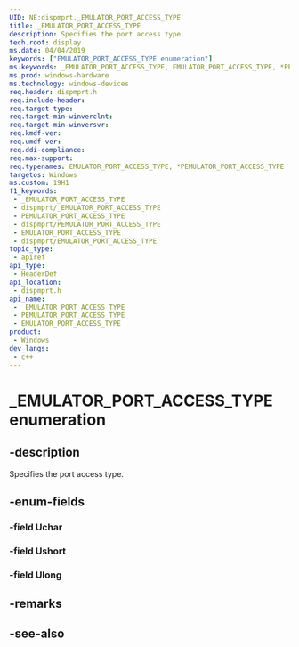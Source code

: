 ```yaml
---
UID: NE:dispmprt._EMULATOR_PORT_ACCESS_TYPE
title: _EMULATOR_PORT_ACCESS_TYPE
description: Specifies the port access type.
tech.root: display
ms.date: 04/04/2019
keywords: ["EMULATOR_PORT_ACCESS_TYPE enumeration"]
ms.keywords: _EMULATOR_PORT_ACCESS_TYPE, EMULATOR_PORT_ACCESS_TYPE, *PEMULATOR_PORT_ACCESS_TYPE,
ms.prod: windows-hardware
ms.technology: windows-devices
req.header: dispmprt.h
req.include-header: 
req.target-type: 
req.target-min-winverclnt: 
req.target-min-winversvr: 
req.kmdf-ver: 
req.umdf-ver: 
req.ddi-compliance: 
req.max-support: 
req.typenames: EMULATOR_PORT_ACCESS_TYPE, *PEMULATOR_PORT_ACCESS_TYPE
targetos: Windows
ms.custom: 19H1
f1_keywords:
 - _EMULATOR_PORT_ACCESS_TYPE
 - dispmprt/_EMULATOR_PORT_ACCESS_TYPE
 - PEMULATOR_PORT_ACCESS_TYPE
 - dispmprt/PEMULATOR_PORT_ACCESS_TYPE
 - EMULATOR_PORT_ACCESS_TYPE
 - dispmprt/EMULATOR_PORT_ACCESS_TYPE
topic_type:
 - apiref
api_type:
 - HeaderDef
api_location:
 - dispmprt.h
api_name:
 - _EMULATOR_PORT_ACCESS_TYPE
 - PEMULATOR_PORT_ACCESS_TYPE
 - EMULATOR_PORT_ACCESS_TYPE
product:
 - Windows
dev_langs:
 - c++
---
```


# _EMULATOR_PORT_ACCESS_TYPE enumeration


## -description

Specifies the port access type.

## -enum-fields

### -field Uchar

### -field Ushort

### -field Ulong 

## -remarks

## -see-also

